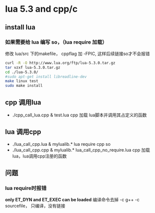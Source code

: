 

# lua 5.3 and cpp/c

## install lua
### 如果需要给 lua 编写 so，（lua require 加载）
修改 lua/src 下的makefile， cppflag 加 -FPIC, 这样后续链接so才不会报错

```bash
curl -R -O http://www.lua.org/ftp/lua-5.3.0.tar.gz
tar vzxf lua-5.3.0.tar.gz
cd ./lua-5.3.0/
#sudo apt-get install libreadline-dev
make linux test
sudo make install
```

## cpp 调用lua
* ./cpp_call_lua.cpp & test.lua
cpp 加载 lua脚本并调用其占定义的函数

## lua 调用cpp
* ./lua_call_cpp.lua & mylualib.*
lua require cpp so
* ./lua_call_cpp.cpp & mylualib.* lua_call_cpp_no_require.lua
cpp 加载lua，lua调用cpp注册的函数

## 问题
### lua require时报错
**only ET_DYN and ET_EXEC can be loaded**
编译命令去掉 -c
g++ -c sourcefile， 只编译，没有链接
